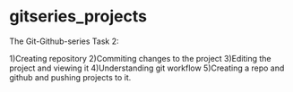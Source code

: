 # gitseries_projects
The Git-Github-series Task 2:

1)Creating repository
2)Commiting changes to the project
3)Editing the project and viewing it
4)Understanding git workflow
5)Creating a repo and github and pushing projects to it.
